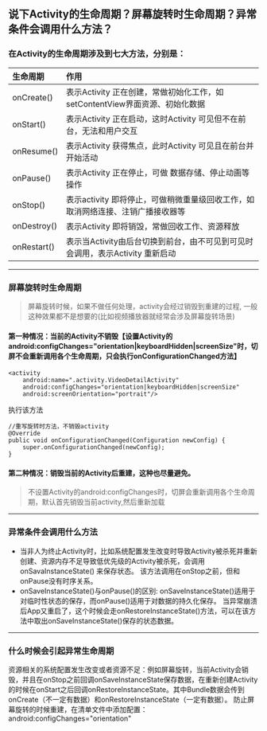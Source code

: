 ## 说下Activity的生命周期？屏幕旋转时生命周期？异常条件会调用什么方法？

### 在Activity的生命周期涉及到七大方法，分别是：
| 生命周期 | 作用  |
| :------- | :---- |
| onCreate() | 表示Activity 正在创建，常做初始化工作，如setContentView界面资源、初始化数据|
| onStart() | 表示Activity 正在启动，这时Activity 可见但不在前台，无法和用户交互 |
| onResume() | 表示Activity 获得焦点，此时Activity 可见且在前台并开始活动|
| onPause() | 表示Activity 正在停止，可做 数据存储、停止动画等操作 |
| onStop() | 表示activity 即将停止，可做稍微重量级回收工作，如取消网络连接、注销广播接收器等|
| onDestroy() | 表示Activity 即将销毁，常做回收工作、资源释放 |
| onRestart() | 表示当Activity由后台切换到前台，由不可见到可见时会调用，表示Activity 重新启动 |

---
### 屏幕旋转时生命周期
> 屏幕旋转时候，如果不做任何处理，activity会经过销毁到重建的过程, 一般这种效果都不是想要的(比如视频播放器就经常会涉及屏幕旋转场景)

#### 第一种情况：当前的Activity不销毁【设置Activity的android:configChanges="orientation|keyboardHidden|screenSize"时，切屏不会重新调用各个生命周期，只会执行onConfigurationChanged方法】
```
<activity
    android:name=".activity.VideoDetailActivity"
    android:configChanges="orientation|keyboardHidden|screenSize"
    android:screenOrientation="portrait"/>
```

执行该方法
```
//重写旋转时方法，不销毁activity
@Override
public void onConfigurationChanged(Configuration newConfig) {
	super.onConfigurationChanged(newConfig);
}
```

#### 第二种情况：销毁当前的Activity后重建，这种也尽量避免。
> 不设置Activity的android:configChanges时，切屏会重新调用各个生命周期，默认首先销毁当前activity,然后重新加载

---
### 异常条件会调用什么方法
* 当非人为终止Activity时，比如系统配置发生改变时导致Activity被杀死并重新创建、资源内存不足导致低优先级的Activity被杀死，会调用 onSavaInstanceState() 来保存状态。
该方法调用在onStop之前，但和onPause没有时序关系。
* onSaveInstanceState()与onPause()的区别: onSaveInstanceState()适用于对临时性状态的保存，而onPause()适用于对数据的持久化保存。
当异常崩溃后App又重启了，这个时候会走onRestoreInstanceState()方法，可以在该方法中取出onSaveInstanceState()保存的状态数据。

---
### 什么时候会引起异常生命周期
资源相关的系统配置发生改变或者资源不足：例如屏幕旋转，当前Activity会销毁，并且在onStop之前回调onSaveInstanceState保存数据，在重新创建Activity的时候在onStart之后回调onRestoreInstanceState。其中Bundle数据会传到onCreate（不一定有数据）和onRestoreInstanceState（一定有数据）。
防止屏幕旋转的时候重建，在清单文件中添加配置：android:configChanges="orientation"
